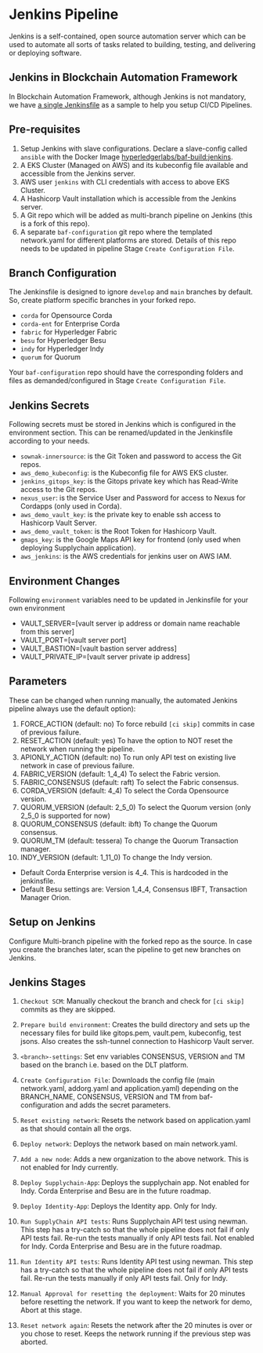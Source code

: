 # Jenkins Pipeline
Jenkins is a self-contained, open source automation server which can be used to automate all sorts of tasks related to building, testing, and delivering or deploying software.

## Jenkins in Blockchain Automation Framework
In Blockchain Automation Framework, although Jenkins is not mandatory, we have [a single Jenkinsfile](https://github.com/hyperledger-labs/blockchain-automation-framework/blob/main/automation/Jenkinsfile) as a sample to help you setup CI/CD Pipelines. 

## Pre-requisites
1. Setup Jenkins with slave configurations. Declare a slave-config called `ansible` with the Docker Image [hyperledgerlabs/baf-build:jenkins](https://hub.docker.com/r/hyperledgerlabs/baf-build/tags).
1. A EKS Cluster (Managed on AWS) and its kubeconfig file available and accessible from the Jenkins server.
1. AWS user `jenkins` with CLI credentials with access to above EKS Cluster.
1. A Hashicorp Vault installation which is accessible from the Jenkins server.
1. A Git repo which will be added as multi-branch pipeline on Jenkins (this is a fork of this repo).
1. A separate `baf-configuration` git repo where the templated network.yaml for different platforms are stored. Details of this repo needs to be updated in pipeline Stage `Create Configuration File`.

## Branch Configuration
The Jenkinsfile is designed to ignore `develop` and `main` branches by default. So, create platform specific branches in your forked repo.
- `corda` for Opensource Corda
- `corda-ent` for Enterprise Corda
- `fabric` for Hyperledger Fabric
- `besu` for Hyperledger Besu
- `indy` for Hyperledger Indy
- `quorum` for Quorum

Your `baf-configuration` repo should have the corresponding folders and files as demanded/configured in Stage `Create Configuration File`.

## Jenkins Secrets
Following secrets must be stored in Jenkins which is configured in the environment section. This can be renamed/updated in the Jenkinsfile according to your needs.
- `sownak-innersource`: is the Git Token and password to access the Git repos.
- `aws_demo_kubeconfig`: is the Kubeconfig file for AWS EKS cluster.
- `jenkins_gitops_key`: is the Gitops private key which has Read-Write access to the Git repos.
- `nexus_user`: is the Service User and Password for access to Nexus for Cordapps (only used in Corda).
- `aws_demo_vault_key`: is the private key to enable ssh access to Hashicorp Vault Server.
- `aws_demo_vault_token`: is the Root Token for Hashicorp Vault.
- `gmaps_key`: is the Google Maps API key for frontend (only used when deploying Supplychain application).
- `aws_jenkins`: is the AWS credentials for jenkins user on AWS IAM.

## Environment Changes
Following `environment` variables need to be updated in Jenkinsfile for your own environment
- VAULT_SERVER=[vault server ip address or domain name reachable from this server]
- VAULT_PORT=[vault server port]
- VAULT_BASTION=[vault bastion server address]
- VAULT_PRIVATE_IP=[vault server private ip address]

## Parameters
These can be changed when running manually, the automated Jenkins pipeline always use the default option):
1. FORCE_ACTION (default: no) To force rebuild `[ci skip]` commits in case of previous failure.
1. RESET_ACTION (default: yes) To have the option to NOT reset the network when running the pipeline.
1. APIONLY_ACTION (default: no) To run only API test on existing live network in case of previous failure.
1. FABRIC_VERSION (default: 1_4_4) To select the Fabric version.
1. FABRIC_CONSENSUS (default: raft) To select the Fabric consensus.
1. CORDA_VERSION (default: 4_4) To select the Corda Opensource version.
1. QUORUM_VERSION (default: 2_5_0) To select the Quorum version (only 2_5_0 is supported for now)
1. QUORUM_CONSENSUS (default: ibft) To change the Quorum consensus.
1. QUORUM_TM (default: tessera) To change the Quorum Transaction manager.
1. INDY_VERSION (default: 1_11_0) To change the Indy version.

- Default Corda Enterprise version is 4_4. This is hardcoded in the jenkinsfile.
- Default Besu settings are: Version 1_4_4, Consensus IBFT, Transaction Manager Orion.

## Setup on Jenkins
Configure Multi-branch pipeline with the forked repo as the source. In case you create the branches later, scan the pipeline to get new branches on Jenkins.

## Jenkins Stages
1. `Checkout SCM`: Manually checkout the branch and check for `[ci skip]` commits as they are skipped.

1. `Prepare build environment`: Creates the build directory and sets up the necessary files for build like gitops.pem, vault.pem, kubeconfig, test jsons. Also creates the ssh-tunnel connection to Hashicorp Vault server.

1. `<branch>-settings`: Set env variables CONSENSUS, VERSION and TM based on the branch i.e. based on the DLT platform.
1. `Create Configuration File`: Downloads the config file (main network.yaml, addorg.yaml and application.yaml) depending on the BRANCH_NAME, CONSENSUS, VERSION and TM from baf-configuration and adds the secret parameters.
1. `Reset existing network`: Resets the network based on application.yaml as that should contain all the orgs.
1. `Deploy network`: Deploys the network based on main network.yaml.
1. `Add a new node`: Adds a new organization to the above network. This is not enabled for Indy currently.
1. `Deploy Supplychain-App`: Deploys the supplychain app. Not enabled for Indy. Corda Enterprise and Besu are in the future roadmap.
1. `Deploy Identity-App`: Deploys the Identity app. Only for Indy.
1. `Run SupplyChain API tests`: Runs Supplychain API test using newman. This step has a try-catch so that the whole pipeline does not fail if only API tests fail. Re-run the tests manually if only API tests fail. Not enabled for Indy. Corda Enterprise and Besu are in the future roadmap.
1. `Run Identity API tests`: Runs Identity API test using newman. This step has a try-catch so that the whole pipeline does not fail if only API tests fail. Re-run the tests manually if only API tests fail. Only for Indy.
1. `Manual Approval for resetting the deployment`: Waits for 20 minutes before resetting the network. If you want to keep the network for demo, Abort at this stage.
1. `Reset network again`: Resets the network after the 20 minutes is over or you chose to reset. Keeps the network running if the previous step was aborted.
